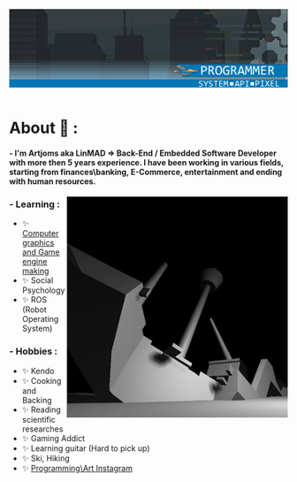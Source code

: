 <div align="center">
    <img alt="Banner about LinMAD" align="center" src="https://github.com/LinMAD/LinMAD/blob/master/assets/linmad.png">
</div>
</br>

# About 💬 :

#### - I'm Artjoms aka LinMAD => Back-End / Embedded Software Developer with more then 5 years experience. I have been working in various fields, starting from finances\banking, E-Commerce, entertainment and ending with human resources. 

<div align="right">
    <a href="https://www.instagram.com/p/CE7qJX7pjBn/">
        <img alt="Banner about LinMAD" align="right" src="https://github.com/LinMAD/LinMAD/blob/master/assets/nibble.PNG" width="400" height="400">
    </a>
</div>

### - Learning :
- ✨ [Computer graphics and Game engine making](https://github.com/LinMAD/Nibble)
- ✨ Social Psychology
- ✨ ROS (Robot Operating System)

### - Hobbies : 
- ✨ Kendo
- ✨ Cooking and Backing
- ✨ Reading scientific researches
- ✨ Gaming Addict
- ✨ Learning guitar (Hard to pick up)
- ✨ Ski, Hiking
- ✨ [Programming\Art Instagram](https://www.instagram.com/nibble_hex/?hl=en)

</br>
